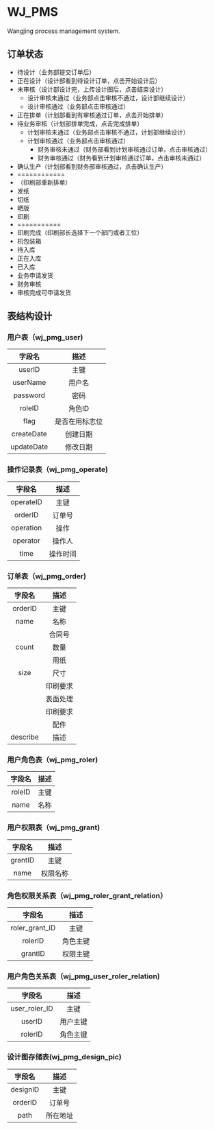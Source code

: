 # WJ_PMS
Wangjing process management system.

## 订单状态
+ 待设计（业务部提交订单后）
+ 正在设计（设计部看到待设计订单，点击开始设计后）
+ 未审核（设计部设计完，上传设计图后，点击结束设计）
  - 设计审核未通过（业务部点击审核不通过，设计部继续设计）
  - 设计审核通过（业务部点击审核通过）
+ 正在排单（计划部看到有审核通过订单，点击开始排单）
+ 待业务审核（计划部排单完成，点击完成排单）
  - 计划审核未通过（业务部点击审核不通过，计划部继续设计）
  - 计划审核通过（业务部点击审核通过）
    + 财务审核未通过（财务部看到计划审核通过订单，点击审核通过）
    + 财务审核通过（财务看到计划审核通过订单，点击审核未通过）
+ 确认生产（计划部看到财务部审核通过，点击确认生产）
+ ============
+ （印刷部重新排单）
+ 发纸
+ 切纸
+ 晒版
+ 印刷
+ ===========
+ 印刷完成（印刷部长选择下一个部门或者工位）
+ 机包装箱
+ 待入库
+ 正在入库
+ 已入库
+ 业务申请发货
+ 财务审核
+ 审核完成可申请发货

## 表结构设计
### 用户表（wj_pmg_user)
|字段名|描述|
|:---:|:---:|
|userID|主键|
|userName|用户名|
|password|密码|
|roleID|角色ID|
|flag|是否在用标志位|
|createDate|创建日期|
|updateDate|修改日期|
### 操作记录表（wj_pmg_operate)
|字段名|描述|
|:---:|:---:|
|operateID|主键|
|orderID|订单号|
|operation|操作|
|operator|操作人|
|time|操作时间|
### 订单表（wj_pmg_order)
|字段名|描述|
|:---:|:---:|
|orderID|主键|
|name|名称|
||合同号|
|count|数量|
||用纸|
|size|尺寸|
||印刷要求|
||表面处理|
||印刷要求|
||配件|
|describe|描述|
### 用户角色表（wj_pmg_roler)
|字段名|描述|
|:---:|:---:|
|roleID|主键|
|name|名称|
### 用户权限表（wj_pmg_grant)
|字段名|描述|
|:---:|:---:|
|grantID|主键|
|name|权限名称|
### 角色权限关系表（wj_pmg_roler_grant_relation）
|字段名|描述|
|:---:|:---:|
|roler_grant_ID|主键|
|rolerID|角色主键|
|grantID|权限主键|
### 用户角色关系表（wj_pmg_user_roler_relation)
|字段名|描述|
|:---:|:---:|
|user_roler_ID|主键|
|userID|用户主键|
|rolerID|角色主键|
### 设计图存储表(wj_pmg_design_pic)
|字段名|描述|
|:---:|:---:|
|designID|主键|
|orderID|订单号|
|path|所在地址|